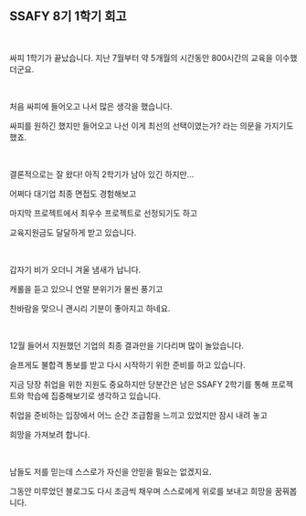 ## SSAFY 8기 1학기 회고

<br>

싸피 1학기가 끝났습니다. 지난 7월부터 약 5개월의 시간동안 800시간의 교육을 이수했더군요.

<br>

처음 싸피에 들어오고 나서 많은 생각을 했습니다.

싸피를 원하긴 했지만 들어오고 나선 이게 최선의 선택이였는가? 라는 의문을 가지기도 했죠.

<br>

결론적으로는 잘 왔다! 아직 2학기가 남아 있긴 하지만...

어쩌다 대기업 최종 면접도 경험해보고

마지막 프로젝트에서 최우수 프로젝트로 선정되기도 하고

교육지원금도 달달하게 받고 있습니다.

<br>

갑자기 비가 오더니 겨울 냄새가 납니다.

캐롤을 듣고 있으니 연말 분위기가 물씬 풍기고

찬바람을 맞으니 괜시리 기분이 좋아지고 하네요.

<br>

12월 들어서 지원했던 기업의 최종 결과만을 기다리며 많이 놀았습니다.

슬프게도 불합격 통보를 받고 다시 시작하기 위한 준비를 하고 있습니다.

지금 당장 취업을 위한 지원도 중요하지만 당분간은  남은 SSAFY 2학기를 통해 프로젝트와 학습에 집중해보기로 생각하고 있습니다.

취업을 준비하는 입장에서 어느 순간 조급함을 느끼고 있었지만 잠시 내려 놓고

희망을 가져보려 합니다.

<br>

남들도 저를 믿는데 스스로가 자신을 안믿을 필요는 없겠지요.

그동안 미루었던 블로그도 다시 조금씩 채우며 스스로에게 위로를 보내고 희망을 꿈꿔봅니다.
